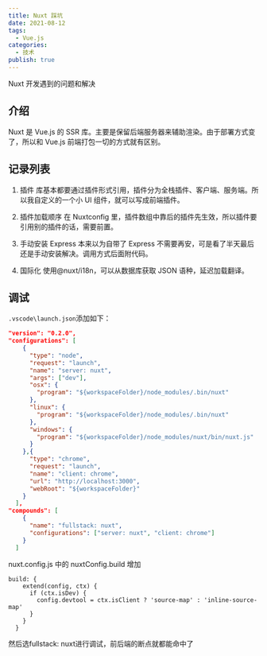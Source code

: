 ```yaml
---
title: Nuxt 踩坑
date: 2021-08-12
tags:
  - Vue.js
categories:
  - 技术
publish: true
---
```


Nuxt 开发遇到的问题和解决

<!-- more -->

## 介绍

Nuxt 是 Vue.js 的 SSR 库。主要是保留后端服务器来辅助渲染。由于部署方式变了，所以和 Vue.js 前端打包一切的方式就有区别。

## 记录列表

1. 插件
   库基本都要通过插件形式引用，插件分为全栈插件、客户端、服务端。所以我自定义的一个小 UI 组件，就可以写成前端插件。

2. 插件加载顺序
   在 Nuxtconfig 里，插件数组中靠后的插件先生效，所以插件要引用别的插件的话，需要前置。

3. 手动安装 Express
   本来以为自带了 Express 不需要再安，可是看了半天最后还是手动安装解决。调用方式后面附代码。

4. 国际化
   使用@nuxt/i18n，可以从数据库获取 JSON 语种，延迟加载翻译。

## 调试

`.vscode\launch.json`添加如下：
```json
"version": "0.2.0",
"configurations": [
    {
      "type": "node",
      "request": "launch",
      "name": "server: nuxt",
      "args": ["dev"],
      "osx": {
        "program": "${workspaceFolder}/node_modules/.bin/nuxt"
      },
      "linux": {
        "program": "${workspaceFolder}/node_modules/.bin/nuxt"
      },
      "windows": {
        "program": "${workspaceFolder}/node_modules/nuxt/bin/nuxt.js"
      }
    },{
      "type": "chrome",
      "request": "launch",
      "name": "client: chrome",
      "url": "http://localhost:3000",
      "webRoot": "${workspaceFolder}"
    }
  ],
"compounds": [
    {
      "name": "fullstack: nuxt",
      "configurations": ["server: nuxt", "client: chrome"]
    }
  ]
```

nuxt.config.js 中的 nuxtConfig.build 增加
```
build: {
    extend(config, ctx) {
      if (ctx.isDev) {
        config.devtool = ctx.isClient ? 'source-map' : 'inline-source-map'
      }
    }
  }
```

然后选fullstack: nuxt进行调试，前后端的断点就都能命中了